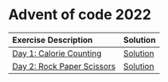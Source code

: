 # Advent of code 2022


|Exercise Description|Solution|
|:---|:---|
|[Day 1: Calorie Counting](https://adventofcode.com/2022/day/1)   |[Solution]([/Day01/solution.ipynb](https://github.com/dschenck/Advent-of-Code/blob/master/2022/Day%2001/Solution.ipynb))|
|[Day 2: Rock Paper Scissors](https://adventofcode.com/2022/day/2)|[Solution]([/Day02/solution.ipynb](https://github.com/dschenck/Advent-of-Code/blob/master/2022/Day%2002/Solution.ipynb))|

